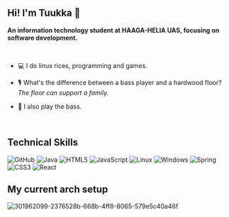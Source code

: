 ## Hi! I'm Tuukka 👋
**An information technology student at HAAGA-HELIA UAS, focusing on software development.**

<br>

- 💻 I do linux rices, programming and games.

- 🎙 What's the difference between a bass player and a hardwood floor? <em>The floor can support a family.</em>

- 🎻 I also play the bass.

<br>

## Technical Skills
![GitHub](https://img.shields.io/badge/github-%23121011.svg?style=for-the-badge&logo=github&logoColor=white) ![Java](https://img.shields.io/badge/java-%23ED8B00.svg?style=for-the-badge&logo=openjdk&logoColor=white) ![HTML5](https://img.shields.io/badge/html5-%23E34F26.svg?style=for-the-badge&logo=html5&logoColor=white) ![JavaScript](https://img.shields.io/badge/javascript-%23323330.svg?style=for-the-badge&logo=javascript&logoColor=%23F7DF1E) ![Linux](https://img.shields.io/badge/Linux-FCC624?style=for-the-badge&logo=linux&logoColor=black) ![Windows](https://img.shields.io/badge/Windows-0078D6?style=for-the-badge&logo=windows&logoColor=white) ![Spring](https://img.shields.io/badge/spring-%236DB33F.svg?style=for-the-badge&logo=spring&logoColor=white) ![CSS3](https://img.shields.io/badge/css3-%231572B6.svg?style=for-the-badge&logo=css3&logoColor=white) ![React](https://img.shields.io/badge/react-%2320232a.svg?style=for-the-badge&logo=react&logoColor=%2361DAFB)

## My current arch setup
![301962099-2376528b-668b-4ff8-8065-579e5c40a46f](https://github.com/Tuukkaani/Tuukkaani/assets/101945778/7a9ed89e-d218-49dd-8c17-43fe7bf47d4a)



